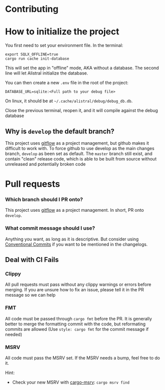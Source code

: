 # Contributing

# How to initialize the project

You first need to set your environment file. In the terminal:

```shell
export SQLX_OFFLINE=true
cargo run cache init-database 
```

This will set the app in "offline" mode, AKA without a database.
The second line will let Alistral initialize the database.

You can then create a new `.env` file in the root of the project:

```dotenv
DATABASE_URL=sqlite:<Full path to your debug file>
```

On linux, it should be at `~/.cache/alistral/debug/debug_db.db`.

Close the previous terminal, reopen it, and it will compile against the debug database

## Why is `develop` the default branch?

This project uses [gitflow](https://www.gitkraken.com/learn/git/git-flow) as a project management, but github makes it difficult to work with. 
To force github to use develop as the main changes branch, `develop` as been set as default. The `master` branch still exist, and contain "clean" release code, which is able to be built from source without unreleased and potentially broken code

# Pull requests
### Which branch should I PR onto?

This project uses [gitflow](https://www.gitkraken.com/learn/git/git-flow) as a project management. In short, PR onto `develop`.

### What commit message should I use?

Anything you want, as long as it is descriptive. But consider using [Conventional Commits](https://gist.github.com/qoomon/5dfcdf8eec66a051ecd85625518cfd13) if you want to
be mentioned in the changelogs.

## Deal with CI Fails

### Clippy

All pull requests must pass without any clippy warnings or errors before merging. If you are unsure how to fix an issue, please tell it in the PR message so we can help

### FMT

All code must be passed through `cargo fmt` before the PR. It is generally better to merge the formatting commit with the code, but reformating commits are allowed (Use `style: cargo fmt` for the commit message if needed)

### MSRV

All code must pass the MSRV set. If the MSRV needs a bump, feel free to do it.

Hint:
- Check your new MSRV with [cargo-msrv](https://github.com/foresterre/cargo-msrv): `cargo msrv find`